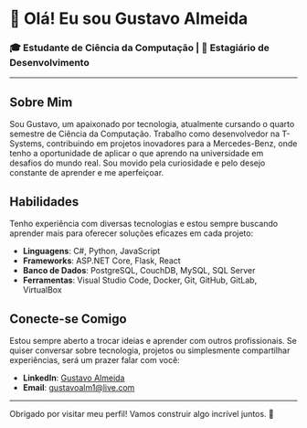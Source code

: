 # 👋 Olá! Eu sou Gustavo Almeida

### 🎓 Estudante de Ciência da Computação | 💼 Estagiário de Desenvolvimento

---

## Sobre Mim
Sou Gustavo, um apaixonado por tecnologia, atualmente cursando o quarto semestre de Ciência da Computação. Trabalho como desenvolvedor na T-Systems, contribuindo em projetos inovadores para a Mercedes-Benz, onde tenho a oportunidade de aplicar o que aprendo na universidade em desafios do mundo real. Sou movido pela curiosidade e pelo desejo constante de aprender e me aperfeiçoar.

## Habilidades
Tenho experiência com diversas tecnologias e estou sempre buscando aprender mais para oferecer soluções eficazes em cada projeto:

- **Linguagens**: C#, Python, JavaScript
- **Frameworks**: ASP.NET Core, Flask, React
- **Banco de Dados**: PostgreSQL, CouchDB, MySQL, SQL Server
- **Ferramentas**: Visual Studio Code, Docker, Git, GitHub, GitLab, VirtualBox
 
## Conecte-se Comigo
Estou sempre aberto a trocar ideias e aprender com outros profissionais. Se quiser conversar sobre tecnologia, projetos ou simplesmente compartilhar experiências, será um prazer falar com você:

- **LinkedIn**: [Gustavo Almeida](https://www.linkedin.com/in/gustavo-almeida-moura/)
- **Email**: gustavoalm1@live.com

---

Obrigado por visitar meu perfil! Vamos construir algo incrível juntos. 🚀
